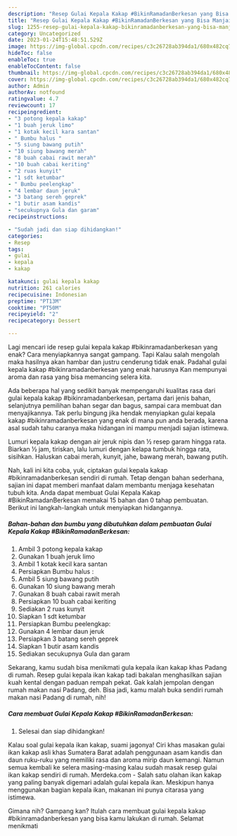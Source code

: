 ```yaml
---
description: "Resep Gulai Kepala Kakap #BikinRamadanBerkesan yang Bisa Manjain Lidah "
title: "Resep Gulai Kepala Kakap #BikinRamadanBerkesan yang Bisa Manjain Lidah "
slug: 1255-resep-gulai-kepala-kakap-bikinramadanberkesan-yang-bisa-manjain-lidah
category: Uncategorized
date: 2023-01-24T15:48:51.529Z
image: https://img-global.cpcdn.com/recipes/c3c26728ab394da1/680x482cq70/gulai-kepala-kakap-bikinramadanberkesan-foto-resep-utama.jpg
hideToc: false
enableToc: true
enableTocContent: false
thumbnail: https://img-global.cpcdn.com/recipes/c3c26728ab394da1/680x482cq70/gulai-kepala-kakap-bikinramadanberkesan-foto-resep-utama.jpg
cover: https://img-global.cpcdn.com/recipes/c3c26728ab394da1/680x482cq70/gulai-kepala-kakap-bikinramadanberkesan-foto-resep-utama.jpg
author: Admin
authorAv: notfound
ratingvalue: 4.7
reviewcount: 17
recipeingredient:
- "3 potong kepala kakap"
- "1 buah jeruk limo"
- "1 kotak kecil kara santan"
- " Bumbu halus "
- "5 siung bawang putih"
- "10 siung bawang merah"
- "8 buah cabai rawit merah"
- "10 buah cabai keriting"
- "2 ruas kunyit"
- "1 sdt ketumbar"
- " Bumbu peelengkap"
- "4 lembar daun jeruk"
- "3 batang sereh geprek"
- "1 butir asam kandis"
- "secukupnya Gula dan garam"
recipeinstructions:

- "Sudah jadi dan siap dihidangkan!"
categories:
- Resep
tags:
- gulai
- kepala
- kakap

katakunci: gulai kepala kakap 
nutrition: 261 calories
recipecuisine: Indonesian
preptime: "PT13M"
cooktime: "PT50M"
recipeyield: "2"
recipecategory: Dessert

---
```



Lagi mencari ide resep gulai kepala kakap #bikinramadanberkesan yang enak? Cara menyiapkannya sangat gampang. Tapi Kalau salah mengolah maka hasilnya akan hambar dan justru cenderung tidak enak. Padahal gulai kepala kakap #bikinramadanberkesan yang enak harusnya Kan mempunyai aroma dan rasa yang bisa memancing selera kita.


Ada beberapa hal yang sedikit banyak mempengaruhi kualitas rasa dari gulai kepala kakap #bikinramadanberkesan, pertama dari jenis bahan, selanjutnya pemilihan bahan segar dan bagus, sampai cara membuat dan menyajikannya. Tak perlu bingung jika hendak menyiapkan gulai kepala kakap #bikinramadanberkesan yang enak di mana pun anda berada, karena asal sudah tahu caranya maka hidangan ini mampu menjadi sajian istimewa.

Lumuri kepala kakap dengan air jeruk nipis dan ½ resep garam hingga rata. Biarkan ½ jam, tiriskan, lalu lumuri dengan kelapa tumbuk hingga rata, sisihkan. Haluskan cabai merah, kunyit, jahe, bawang merah, bawang putih.


Nah, kali ini kita coba, yuk, ciptakan gulai kepala kakap #bikinramadanberkesan sendiri di rumah. Tetap dengan bahan sederhana, sajian ini dapat memberi manfaat dalam membantu menjaga kesehatan tubuh kita. Anda dapat membuat Gulai Kepala Kakap #BikinRamadanBerkesan memakai 15 bahan dan 0 tahap pembuatan. Berikut ini langkah-langkah untuk menyiapkan hidangannya.

<!--inarticleads1-->

##### Bahan-bahan dan bumbu yang dibutuhkan dalam pembuatan Gulai Kepala Kakap #BikinRamadanBerkesan:

1. Ambil 3 potong kepala kakap
1. Gunakan 1 buah jeruk limo
1. Ambil 1 kotak kecil kara santan
1. Persiapkan  Bumbu halus :
1. Ambil 5 siung bawang putih
1. Gunakan 10 siung bawang merah
1. Gunakan 8 buah cabai rawit merah
1. Persiapkan 10 buah cabai keriting
1. Sediakan 2 ruas kunyit
1. Siapkan 1 sdt ketumbar
1. Persiapkan  Bumbu peelengkap:
1. Gunakan 4 lembar daun jeruk
1. Persiapkan 3 batang sereh geprek
1. Siapkan 1 butir asam kandis
1. Sediakan secukupnya Gula dan garam


Sekarang, kamu sudah bisa menikmati gula kepala ikan kakap khas Padang di rumah. Resep gulai kepala ikan kakap tadi bakalan menghasilkan sajian kuah kental dengan paduan rempah pekat. Gak kalah jempolan dengan rumah makan nasi Padang, deh. Bisa jadi, kamu malah buka sendiri rumah makan nasi Padang di rumah, nih! 

<!--inarticleads2-->

##### Cara membuat Gulai Kepala Kakap #BikinRamadanBerkesan:


1. Selesai dan siap dihidangkan!

Kalau soal gulai kepala ikan kakap, suami jagonya! Ciri khas masakan gulai ikan kakap asli khas Sumatera Barat adalah penggunaan asam kandis dan daun ruku-ruku yang memiliki rasa dan aroma mirip daun kemangi. Namun semua kembali ke selera masing-masing kalau sudah masak resep gulai ikan kakap sendiri di rumah. Merdeka.com - Salah satu olahan ikan kakap yang paling banyak digemari adalah gulai kepala ikan. Meskipun hanya menggunakan bagian kepala ikan, makanan ini punya citarasa yang istimewa. 

Gimana nih? Gampang kan? Itulah cara membuat gulai kepala kakap #bikinramadanberkesan yang bisa kamu lakukan di rumah. Selamat menikmati
